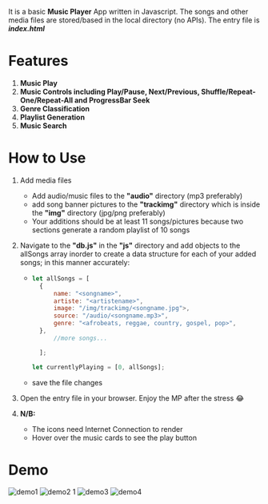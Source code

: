 
It is a basic **Music Player** App written in Javascript. The songs and other media files are stored/based in the local directory (no APIs). The entry file is **_index.html_**

# Features

1. **Music Play**
2. **Music Controls including Play/Pause, Next/Previous, Shuffle/Repeat-One/Repeat-All and ProgressBar Seek**
3. **Genre Classification**
4. **Playlist Generation**
5. **Music Search**

# How to Use

1. Add media files
   - Add audio/music files to the **"audio"** directory (mp3 preferably)
   - add song banner pictures to the **"trackimg"** directory which is inside the **"img"** directory (jpg/png preferably)
   - Your additions should be at least 11 songs/pictures because two sections generate a random playlist of 10 songs
2. Navigate to the **"db.js"** in the **"js"** directory and add objects to the allSongs array inorder to create a data structure for each of your added songs; in this manner accurately:

   - ```JavaScript
     let allSongs = [
       {
           name: "<songname>",
           artiste: "<artistename>",
           image: "/img/trackimg/<songname.jpg">,
           source: "/audio/<songname.mp3>",
           genre: "<afrobeats, reggae, country, gospel, pop>",
       },
           //more songs...

       ];

     let currentlyPlaying = [0, allSongs];

     ```

   - save the file changes

3. Open the entry file in your browser. Enjoy the MP after the stress :joy:

4. **N/B:**
   - The icons need Internet Connection to render
   - Hover over the music cards to see the play button

# Demo

![demo1](https://github.com/ikeicg/MP-Project/assets/125681815/90071cf7-6704-4127-aba3-6e7b8865e70f)
![demo2 1](https://github.com/ikeicg/MP-Project/assets/125681815/4db0fd87-248a-49c2-a3e8-c79d0819a536)
![demo3](https://github.com/ikeicg/MP-Project/assets/125681815/decebd30-a10f-49e6-82e7-edb82d8e6b4f)
![demo4](https://github.com/ikeicg/MP-Project/assets/125681815/f274d8e5-fa23-4550-9a44-40289e029c76)




